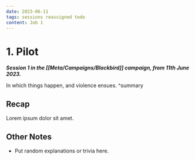 ```yaml
---
date: 2023-06-11
tags: sessions reassigned todo
content: Job 1
---
```

# 1. Pilot
***Session 1 in the [[Meta/Campaigns/Blackbird]] campaign, from 11th June 2023.***

In which things happen, and violence ensues.
^summary

## Recap
Lorem ipsum dolor sit amet.

## Other Notes
- Put random explanations or trivia here.
